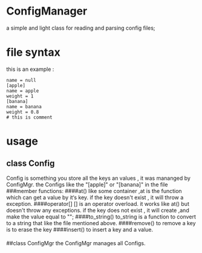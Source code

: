 # ConfigManager
a simple and light class for reading and parsing config files;
# file syntax
this is an example :
```
name = null 
[apple]
name = apple
weight = 1
[banana]
name = banana
weight = 0.8
# this is comment
```
# usage 
## class Config
Config is something you store all the keys an values , it was mananged by ConfigMgr. the Configs like the "[apple]" or "[banana]" in the file
###member functions:
####at()
like some container ,at is the function which can get a value by it‘s key. if the key doesn't exist , it will throw a exception.
####operator[]
[] is an operator overload. it works like at() but doesn't throw any exceptions. if the key does not exist , it will create ,and make the value equal to "";
####to_string()
to_string is a function to convert to a string that like the file mentioned above.
####remove()
to remove a key is to erase the key
####insert()
to insert a key and a value.
####
##class ConfigMgr
the ConfigMgr manages all Configs.
